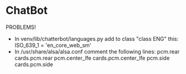 # ChatBot

PROBLEMS!

- In venv/lib/chatterbot/languages.py add to class "class ENG" this: ISO_639_1 = 'en_core_web_sm'
- In /usr/share/alsa/alsa.conf comment the following lines:
                pcm.rear cards.pcm.rear
                pcm.center_lfe cards.pcm.center_lfe
                pcm.side cards.pcm.side
